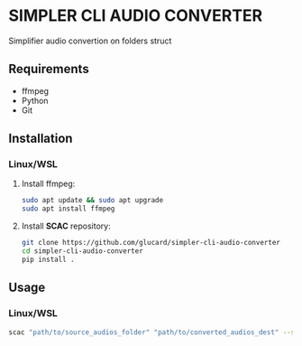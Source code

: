 # SIMPLER CLI AUDIO CONVERTER

Simplifier audio convertion on folders struct

## Requirements

- ffmpeg
- Python
- Git

## Installation

### Linux/WSL

1. Install ffmpeg:
    ```bash
    sudo apt update && sudo apt upgrade
    sudo apt install ffmpeg
    ```
2. Install __SCAC__ repository:
    ```bash
    git clone https://github.com/glucard/simpler-cli-audio-converter
    cd simpler-cli-audio-converter
    pip install .
    ```

## Usage

### Linux/WSL

```bash
scac "path/to/source_audios_folder" "path/to/converted_audios_dest" --sf "mp3" --tf "wav"
```
